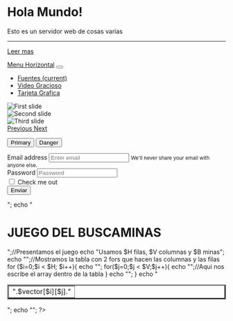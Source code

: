  <html>
    <title>Tarjetas Graficas</title>
</html>
<div class="jumbotron">
    <h1 class="display-4">Hola Mundo!</h1>
    <p class="lead">Esto es un servidor web de cosas varias</p>
    <hr class="my-4">
    <p></p>
    <p class="lead">
      <a class="btn btn-primary btn-lg" href="file:///G:/HTML%20+%20DEBIAN/html/html%20bootstrap/Leer%20mas.html" role="button">Leer mas</a>
    </p>
  </div>
  <link rel="stylesheet" href="https://maxcdn.bootstrapcdn.com/bootstrap/4.0.0/css/bootstrap.min.css" integrity="sha384-Gn5384xqQ1aoWXA+058RXPxPg6fy4IWvTNh0E263XmFcJlSAwiGgFAW/dAiS6JXm" crossorigin="anonymous">
 
  <nav class="navbar navbar-expand-lg navbar-light bg-light">
        <a class="navbar-brand" href="#">Menu Horizontal</a>
        <button class="navbar-toggler" type="button" data-toggle="collapse" data-target="#navbarNav" aria-controls="navbarNav" aria-expanded="false" aria-label="Toggle navigation">
          <span class="navbar-toggler-icon"></span>
        </button>
        <div class="collapse navbar-collapse" id="navbarNav">
          <ul class="navbar-nav">
            <li class="nav-item active">
              <a class="nav-link" href="https://www.muycomputer.com/2019/10/27/diez-tarjetas-graficas-interesantes-para-actualizar-un-pc-sin-arruinarte-en-el-intento/">Fuentes <span class="sr-only">(current)</span></a>
            </li>
            <li class="nav-item">
              <a class="nav-link" href="https://www.youtube.com/watch?v=FXruzug7A54">Video Gracioso</a>
            </li>
            <li class="nav-item">
              <a class="nav-link" href="https://www.google.com/search?q=tarjeta+grafica&client=firefox-b-d&sxsrf=ACYBGNSkDIb43RP6iEDi-1e7Z2zwZW_YyQ:1573296326341&source=lnms&tbm=isch&sa=X&ved=0ahUKEwj9s6HF-dzlAhURdxoKHYn9AG8Q_AUIESgB&biw=1366&bih=632">Tarjeta Grafica</a>
            </li>
          </ul>
        </div>
      </nav>
      
   <link rel="stylesheet" href="https://maxcdn.bootstrapcdn.com/bootstrap/4.0.0/css/bootstrap.min.css" integrity="sha384-Gn5384xqQ1aoWXA+058RXPxPg6fy4IWvTNh0E263XmFcJlSAwiGgFAW/dAiS6JXm" crossorigin="anonymous">
 <div id="carouselExampleControls" class="carousel slide" data-ride="carousel">
    <div class="carousel-inner">
      <div class="carousel-item active">
        <img class="d-block w-100" src="https://assets.pcmag.com/media/images/518866-nvidia-geforce-rtx-2080-founders-edition-7.jpg?width=810&height=456" alt="First slide">
      </div>
      <div class="carousel-item">
        <img class="d-block w-100" src="https://images-na.ssl-images-amazon.com/images/I/61EsTrsJZ5L._SX466_.jpg" alt="Second slide">
      </div>
      <div class="carousel-item">
        <img class="d-block w-100" src="https://images-na.ssl-images-amazon.com/images/I/71fS10HLsdL._SX466_.jpg" alt="Third slide">
      </div>
    </div>
    <a class="carousel-control-prev" href="#carouselExampleControls" role="button" data-slide="prev">
      <span class="carousel-control-prev-icon" aria-hidden="true"></span>
      <span class="sr-only">Previous</span>
    </a>
    <a class="carousel-control-next" href="#carouselExampleControls" role="button" data-slide="next">
      <span class="carousel-control-next-icon" aria-hidden="true"></span>
      <span class="sr-only">Next</span>
    </a>
  </div>

  <a href="https://www.google.com/search?q=victoria+magistral&client=firefox-b-d&sxsrf=ACYBGNTcONTfZX4qXlg-ATBFpld0uYA1QA:1573298350619&source=lnms&tbm=isch&sa=X&ved=0ahUKEwiNxMGKgd3lAhUvzYUKHW6yAv0Q_AUIESgB&biw=1366&bih=632"><button type="button" class="btn btn-primary">Primary</button></a>
  <a href="https://www.youtube.com/watch?v=FsfrsLxt0l8"><button type="button" class="btn btn-danger">Danger</button></a>

  <form>
        <div class="form-group">
          <label for="exampleInputEmail1">Email address</label>
          <input type="email" class="form-control" id="exampleInputEmail1" aria-describedby="emailHelp" placeholder="Enter email">
          <small id="emailHelp" class="form-text text-muted">We'll never share your email with anyone else.</small>
        </div>
        <div class="form-group">
          <label for="exampleInputPassword1">Password</label>
          <input type="password" class="form-control" id="exampleInputPassword1" placeholder="Password">
        </div>
        <div class="form-check">
          <input type="checkbox" class="form-check-input" id="exampleCheck1">
          <label class="form-check-label" for="exampleCheck1">Check me out</label>
        </div>
        <a href="file:///G:/HTML%20+%20DEBIAN/html/html%20bootstrap/parte%20II.html"><button type="submit" class="btn btn-primary">Enviar</button></a>
      </form>
     
  <?php
	$H= 5; 		//filas
	$V= 5; 		//Columnes
	$B= 7; 		//Bombas
	$total_casillas= $H*$V; //Guardo el total de las casillas para moverme luego en un for
	$vector;	//declaramos el vector vacio
 
 
	//vector vacio pero con todas las posiciones
	function vector_v(&$vector,$total_casillas,$V){
	$j=0;
	$p=0;
	for($i=1;$i <= $total_casillas;$i++){
		$vector[$p][$j]= "&nbsp"; //Primero dejamos las posiciones vacias para luego poner los asteriscos
			if($i % $V == 0){ //Si el modulo de $i con las columnas es 0 creamos otra fila y empezamos otra columna.
				$p++;
				$j=0;
			}else{ //Si no es l modulo segimos creand casillas de columna.
			$j++;
			}
		}
	  return $vector;
	}
 
 
 
	//Esta funcion introduce las minas aleatoriamente en el vector
	function poner_m($B,$V,$H,&$vector){
	$total=1;//usaremos esta variable para controlar que se escriban correctamente las minas.
	while($total <= $B){
	$h=rand(0,$H-1);//creamos un numero aleatorio para movernos por las filas
	$v=rand(0,$V-1);//creamos un numero para movernos por las columnas.
            if ($vector[$h][$v] == "*"){//Si en esa posición aleatoria hay un asterisco que no haga nada
 
			}else{//Si no hay un asterisco que lo ponga y que incremente el contador.
			$vector[$h][$v] = "*";
			$total++;
			}
		}
		return $vector;
	}
 
	//Esta funcion pone los números que indican las posiciones de las minas
	function poner_n($H,$V,&$vector){
 
	for($I=0;$I < $H;$I++){				//hacemos 2 fors que nos recorran el vector (columnas y filas)
		for($J=0;$J < $V;$J++){			//Tenemos 8 if's que miran las posiciones que rodean dónde nos encontremos
			 if($vector[$I][$J+1]=="*"){ //miramos si delante hay un asterisco	
				if($vector[$I][$J]=="*"){//Si lo hay, ahí no hacemos nada.
 
				}else{ 
					$vector[$I][$J]=$vector[$I][$J]+1;//Si delante a avido un número incrementamos en la posicion q estamos.
					}
			}if($vector[$I][$J-1]=="*"){//A partir de aquí es lo mismo todo el rato pero cambiando la posicion.
				if($vector[$I][$J]=="*"){//Miramos detras, arriba,abajo,etc.
 
				}else{
				$vector[$I][$J]=$vector[$I][$J]+1;
				}
			}if($vector[$I-1][$J-1]=="*"){
				if($vector[$I][$J]=="*"){
 
				}else{
				$vector[$I][$J]=$vector[$I][$J]+1;
				}
			}if($vector[$I+1][$J-1]=="*"){
				if($vector[$I][$J]=="*"){
 
				}else{
				$vector[$I][$J]=$vector[$I][$J]+1;
				}
 
			}if($vector[$I-1][$J]=="*"){
				if($vector[$I][$J]=="*"){
 
				}else{
				$vector[$I][$J]=$vector[$I][$J]+1;
				}
			}if($vector[$I+1][$J]=="*"){
				if($vector[$I][$J]=="*"){
 
				}else{
				$vector[$I][$J]=$vector[$I][$J]+1;
				}
			}if($vector[$I-1][$J+1]=="*"){
				if($vector[$I][$J]=="*"){
				}else{
				$vector[$I][$J]=$vector[$I][$J]+1;
				}
			}
			if($vector[$I+1][$J+1]=="*"){
				if($vector[$I][$J]=="*"){
 
				}else{
				$vector[$I][$J]=$vector[$I][$J]+1;
				}
			}
		}
	}
	return $vector;
}	
 
 
//Llamamos a todas las funciones para que se genere el array con el juego hecho.
vector_v($vector,$total_casillas,$V);
poner_m($B,$V,$H,$vector);
poner_n($H,$V,$vector);
 
echo "<center>";
echo "<h1><b>JUEGO DEL BUSCAMINAS</b></h1>";//Presentamos el juego
echo "Usamos $H filas, $V columnas y $B minas";
 
	echo "<table border='3'cellpadding='20'>";//Mostramos la tabla con 2 fors que hacen las columnas y las filas
	for ($i=0;$i < $H; $i++){
		echo "<tr>";
		for($j=0;$j < $V;$j++){
			echo "<td>".$vector[$i][$j]."</td>";//Aqui nos escribe el array dentro de la tabla
		}
		echo "</tr>";
	}
	echo "</table>";
 
echo "</center>";
?>

